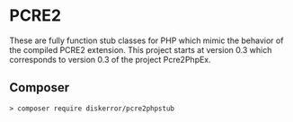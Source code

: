 # PCRE2
These are fully function stub classes for PHP which mimic the behavior of the compiled PCRE2 extension. This project starts at version 0.3 which corresponds to version 0.3 of the project Pcre2PhpEx.

## Composer
```
> composer require diskerror/pcre2phpstub
```
